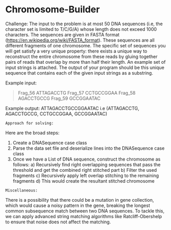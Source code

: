 # Chromosome-Builder

Challenge:
The input to the problem is at most 50 DNA sequences (i.e, the character
set is limited to T/C/G/A) whose length does not exceed 1000 
characters. The sequences are given in FASTA 
format (https://en.wikipedia.org/wiki/FASTA_format). These sequences 
are all different fragments of one chromosome.
The specific set of sequences you will get satisfy a very unique 
property:  there exists a unique way to reconstruct the entire 
chromosome from these reads by gluing together pairs of reads that 
overlap by more than half their length. An example set of input strings 
is attached.
The output of your program should be this unique sequence that contains 
each of the given input strings as a substring.


Example input:
>Frag_56
ATTAGACCTG
>Frag_57
CCTGCCGGAA
>Frag_58
AGACCTGCCG
>Frag_59
GCCGGAATAC

Example output:
ATTAGACCTGCCGGAATAC
i.e (ATTAGACCTG, AGACCTGCCG, CCTGCCGGAA, GCCGGAATAC)  



~~~~~~~~~~~~~~~~~~~~~~~~~~
Approach for solving:
~~~~~~~~~~~~~~~~~~~~~~~~~~

Here are the broad steps:
 
1) Create a DNASequence case class 
2) Parse the data set file and deserialize lines into the DNASequence case class
3) Once we have a List of DNA sequence, construct the chromosome as follows:
    a) Recursively find right overlapping sequences that pass the 
       threshold and get the combined right stitched part
    b) Filter the used fragments
    c) Recursively apply left overlap stitching to the remaining fragments
    d) This would create the resultant stitched chromosome  


~~~~~~~~~~~~~~~~
Miscellaneous:
~~~~~~~~~~~~~~~~
There is a possibility that there could be a mutation in gene collection,
which would cause a noisy pattern in the gene, breaking the longest 
common subsequence match between two DNA sequences. To tackle this,
we can apply advanced string matching algorithms like Ratcliff-Obershelp
to ensure that noise does not affect the matching.
